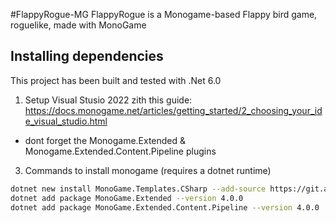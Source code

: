 #FlappyRogue-MG
FlappyRogue is a Monogame-based Flappy bird game, roguelike, made with MonoGame

## Installing dependencies
This project has been built and tested with .Net 6.0
1. Setup Visual Stusio 2022 zith this guide: https://docs.monogame.net/articles/getting_started/2_choosing_your_ide_visual_studio.html
  - dont forget the Monogame.Extended & Monogame.Extended.Content.Pipeline plugins
3. Commands to install monogame (requires a dotnet runtime)
```sh
dotnet new install MonoGame.Templates.CSharp --add-source https://git.aristurtle.net/api/packages/aristurtle/nuget/index.json
dotnet add package MonoGame.Extended --version 4.0.0
dotnet add package MonoGame.Extended.Content.Pipeline --version 4.0.0
```
